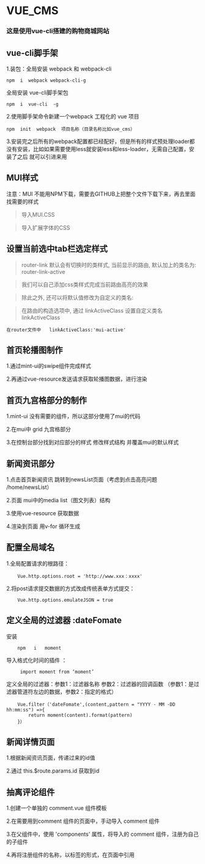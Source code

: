 #  VUE_CMS  #


### 这是使用vue-cli搭建的购物商城网站

##  vue-cli脚手架 
 1.装包：全局安装 webpack 和 webpack-cli
 	
	npm  i  webpack webpack-cli-g

 全局安装 vue-cli脚手架包

	npm  i  vue-cli  -g

2.使用脚手架命令新建一个webpack 工程化的 vue 项目
	
	npm  init  webpack  项目名称（目录名称比如vue_cms）

3.安装完之后所有的webpack配置都已经配好，但是所有的样式预处理loader都没有安装，比如如果需要使用less就安装less和less-loader，无需自己配置，安装了之后 就可以引进来用
	
	

##  MUI样式 

注意：MUI 不能用NPM下载，需要去GITHUB上把整个文件下载下来，再去里面找需要的样式

>导入MUI.CSS

>导入扩展字体的CSS


##  设置当前选中tab栏选定样式   

> router-link 默认会有切换时的类样式, 当前显示的路由, 默认加上的类名为: router-link-active

>我们可以自己添加css类样式完成当前路由高亮的效果

>除此之外, 还可以将默认值修改为自定义的类名:

>在路由的构造选项中, 通过 linkActiveClass 设置自定义类名
 linkActiveClass

 	在router文件中   linkActiveClass:'mui-active'

##  首页轮播图制作

 1.通过mint-ui的swipe组件完成样式

2.再通过vue-resource发送请求获取轮播图数据，进行渲染

##  首页九宫格部分的制作

1.mint-ui 没有需要的组件，所以这部分使用了mui的代码

2.在mui中 grid 九宫格部分

3.在控制台部分找到对应部分的样式 修改样式结构 并覆盖mui的默认样式

##  新闻资讯部分

1.点击首页新闻资讯 跳转到newsList页面（考虑到点击高亮问题 /home/newsList）

2.页面 mui中的media list（图文列表）结构

3.使用vue-resource 获取数据

4.渲染到页面 用v-for 循环生成


##  配置全局域名 
	
1.全局配置请求的根路径：

		Vue.http.options.root = 'http://www.xxx：xxxx'

2.将post请求提交数据的方式改成传统表单方式提交：

		Vue.http.options.emulateJSON = true

##  定义全局的过滤器 :dateFomate

安装   
		
		npm   i   moment

导入格式化时间的插件 ：
	
		 import moment from ‘moment’

定义全局的过滤器：参数1：过滤器名称 参数2：过滤器的回调函数
（参数1：是过滤器管道符左边的数据，参数2：指定的格式）	

		Vue.filter（'dateFomate',(content,pattern = "YYYY - MM -DD hh:mm:ss") =>{ 
			return moment(content).format(pattern)
		}）

##  新闻详情页面 
	
1.根据新闻资讯页面，传递过来的id值 

2.通过 this.$route.params.id 获取到id	
	

##  抽离评论组件

1.创建一个单独的 comment.vue 组件模板

2.在需要用到comment 组件的页面中，手动导入 comment 组件

3.在父组件中，使用 'components' 属性，将导入的 comment 组件，注册为自己的子组件

4.再将注册组件的名称，以标签的形式，在页面中引用

	
	

	

